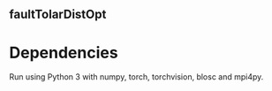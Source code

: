 ## faultTolarDistOpt

# Dependencies
Run using Python 3 with numpy, torch, torchvision, blosc and mpi4py.
